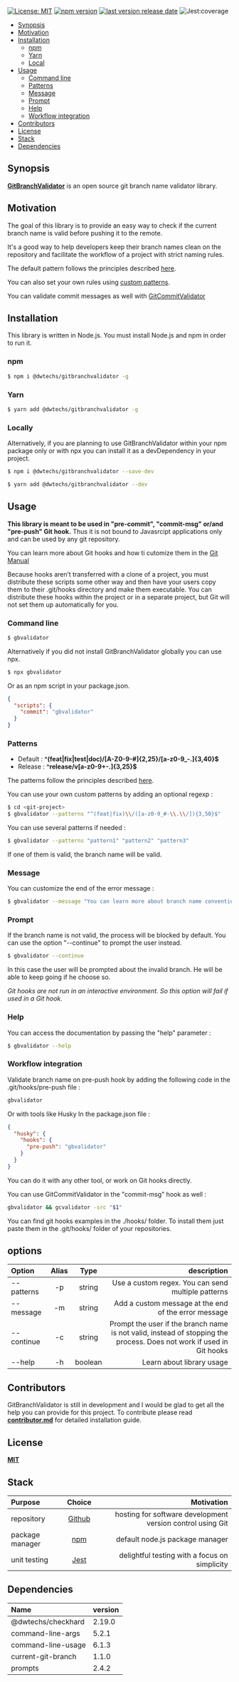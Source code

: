 
[![License: MIT](https://img.shields.io/npm/l/@dwtechs/gitbranchvalidator.svg?color=brightgreen)](https://opensource.org/licenses/MIT)
[![npm version](https://badge.fury.io/js/%40dwtechs%2Fgitbranchvalidator.svg)](https://www.npmjs.com/package/@dwtechs/gitbranchvalidator)
[![last version release date](https://img.shields.io/github/release-date/DWTechs/GitBranchValidator)](https://www.npmjs.com/package/@dwtechs/gitbranchvalidator)
![Jest:coverage](https://img.shields.io/badge/Jest:coverage-100%25-brightgreen.svg)

- [Synopsis](#synopsis)
- [Motivation](#motivation)
- [Installation](#installation)
  - [npm](#npm)
  - [Yarn](#yarn)
  - [Local](#local)
- [Usage](#usage)
  - [Command line](#command-line)
  - [Patterns](#patterns)
  - [Message](#message)
  - [Prompt](#prompt)
  - [Help](#help)
  - [Workflow integration](#workflow-integration)
- [Contributors](#contributors)
- [License](#license)
- [Stack](#stack)
- [Dependencies](#dependencies)

## Synopsis

**[GitBranchValidator](https://github.com/DWTechs/GitBranchValidator)** is an open source git branch name validator library.

## Motivation

The goal of this library is to provide an easy way to check if the current branch name is valid before pushing it to the remote.

It's a good way to help developers keep their branch names clean on the repository and facilitate the workflow of a project with strict naming rules.

The default pattern follows the principles described [here](https://dwtechs.github.io/efficient-git/branch/).

You can also set your own rules using [custom patterns](#patterns).

You can validate commit messages as well with [GitCommitValidator](https://github.com/DWTechs/GitCommitValidator)

## Installation

This library is written in Node.js.
You must install Node.js and npm in order to run it. 

### npm

```bash
$ npm i @dwtechs/gitbranchvalidator -g
```

### Yarn

```bash
$ yarn add @dwtechs/gitbranchvalidator -g
```

### Locally

Alternatively, if you are planning to use GitBranchValidator within your npm package only or with npx you can install it as a devDependency in your project.

```bash
$ npm i @dwtechs/gitbranchvalidator --save-dev
```

```bash
$ yarn add @dwtechs/gitbranchvalidator --dev
```

## Usage

**This library is meant to be used in "pre-commit", "commit-msg" or/and "pre-push" Git hook.**
Thus it is not bound to Javasrcipt applications only and can be used by any git repository.

You can learn more about Git hooks and how ti cutomize them in the [Git Manual](https://git-scm.com/book/en/v2/Customizing-Git-An-Example-Git-Enforced-Policy)

Because hooks aren’t transferred with a clone of a project, you must distribute these scripts some other way and then have your users copy them to their .git/hooks directory and make them executable. You can distribute these hooks within the project or in a separate project, but Git will not set them up automatically for you.


### Command line

```bash
$ gbvalidator
```

Alternatively if you did not install GitBranchValidator globally you can use npx.

```bash
$ npx gbvalidator
```

Or as an npm script in your package.json.

```json
{
  "scripts": {
    "commit": "gbvalidator"
  }
}
```

### Patterns

- Default : **^(feat|fix|test|doc)\/[A-Z0-9\-\#]{2,25}\/[a-z0-9_\-\.]{3,40}$**
- Release : **^release\/v[a-z0-9\+\-\.]{3,25}$**

The patterns follow the principles described [here](https://dwtechs.github.io/efficient-git/branch/).

You can use your own custom patterns by adding an optional regexp :

```bash
$ cd <git-project>
$ gbvalidator --patterns "^(feat|fix)\\/([a-z0-9_#-\\.\\/]){3,50}$"
```

You can use several patterns if needed : 

```bash
$ gbvalidator --patterns "pattern1" "pattern2" "pattern3"
```

If one of them is valid, the branch name will be valid.


### Message

You can customize the end of the error message :

```bash
$ gbvalidator --message "You can learn more about branch name conventions of this project on https://dwtechs.github.io/efficient-git/branch/"
```

### Prompt

If the branch name is not valid, the process will be blocked by default.
You can use the option "--continue" to prompt the user instead.

```bash
$ gbvalidator --continue
```

In this case the user will be prompted about the invalid branch. He will be able to keep going if he choose so.

_Git hooks are not run in an interactive environment. So this option will fail if used in a Git hook._

### Help

You can access the documentation by passing the "help" parameter :

```bash
$ gbvalidator --help
```

### Workflow integration

Validate branch name on pre-push hook by adding the following code in the .git/hooks/pre-push file : 

```bash
gbvalidator
```

Or with tools like Husky In the package.json file :

```json
{
  "husky": {
    "hooks": {
      "pre-push": "gbvalidator"
    }
  }
}
```
You can do it with any other tool, or work on Git hooks directly.


You can use GitCommitValidator in the "commit-msg" hook as well : 

```bash
gbvalidator && gcvalidator -src "$1"
```


You can find git hooks examples in the ./hooks/ folder.
To install them just paste them in the .git/hooks/ folder of your repositories.



## options

| Option       | Alias |  Type   |                                                                                                          description |
| :----------  | :---: | :-----: | -------------------------------------------------------------------------------------------------------------------: |
| --patterns   |  -p   | string  |                                                                   Use a custom regex. You can send multiple patterns |
| --message    |  -m   | string  |                                                                 Add a custom message at the end of the error message |
| --continue   |  -c   | string  | Prompt the user if the branch name is not valid, instead of stopping the process. Does not work if used in Git hooks |
| --help       |  -h   | boolean |                                                                                            Learn about library usage |

## Contributors

GitBranchValidator is still in development and I would be glad to get all the help you can provide for this project.
To contribute please read **[contributor.md](https://github.com/DWTechs/GitBranchValidator/blob/master/contributor.md)** for detailed installation guide.

## License

**[MIT](https://github.com/DWTechs/GitBranchValidator/blob/master/LICENSE)**

## Stack

| Purpose         |                Choice                |                                                 Motivation |
| :-------------- | :----------------------------------: | ---------------------------------------------------------: |
| repository      |    [Github](https://github.com/)     | hosting for software development version control using Git |
| package manager | [npm](https://www.npmjs.com/get-npm) |                            default node.js package manager |
| unit testing    |      [Jest](https://jestjs.io/)      |              delightful testing with a focus on simplicity |

## Dependencies

| Name | version |
| :--- | :----- |
| @dwtechs/checkhard | 2.19.0 |
| command-line-args  | 5.2.1 |
| command-line-usage | 6.1.3 |
| current-git-branch | 1.1.0 |
| prompts            | 2.4.2 |
